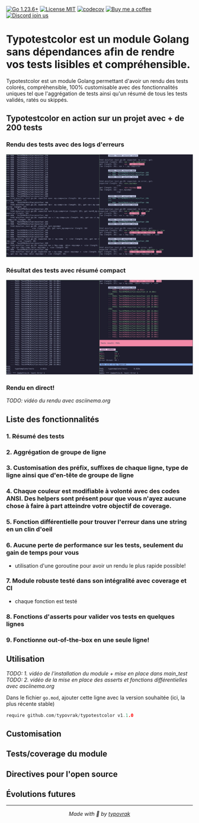 [![Go 1.23.6+](https://img.shields.io/badge/Go-1.23.6%2B-a6e3a1?labelColor=45475a)](https://go.dev)
[![License MIT](https://img.shields.io/badge/License-MIT-cba6f7.svg?labelColor=45475a)](LICENSE.md)
[![codecov](https://codecov.io/gh/typovrak/typotestcolor/graph/badge.svg?token=L1MPWRJM6O)](https://codecov.io/gh/typovrak/typotestcolor)
[![Buy me a coffee](https://img.shields.io/badge/Buy%20me%20a%20coffee-☕-fab387?labelColor=45475a)](https://typovrak.tv/coffee)
[![Discord join us](https://img.shields.io/badge/Discord-Join%20us-74c7ec?labelColor=45475a&logo=discord&logoColor=white)](https://typovrak.tv/discord)







# Typotestcolor est un module Golang sans dépendances afin de rendre vos tests lisibles et compréhensible.

Typotestcolor est un module Golang permettant d'avoir un rendu des tests colorés, compréhensible, 100% customisable avec des fonctionnalités uniques tel que l'aggrégation de tests ainsi qu'un résumé de tous les tests validés, ratés ou skippés.








## Typotestcolor en action sur un projet avec + de 200 tests

### Rendu des tests avec des logs d'erreurs
<img src="/assets/typotestcolor-run-min.jpg" alt="">

### Résultat des tests avec résumé compact
<img src="/assets/typotestcolor-result-min.jpg" alt="">

### Rendu en direct!
_TODO: vidéo du rendu avec asciinema.org_








## Liste des fonctionnalités

### 1. Résumé des tests

### 2. Aggrégation de groupe de ligne

### 3. Customisation des préfix, suffixes de chaque ligne, type de ligne ainsi que d'en-tête de groupe de ligne

### 4. Chaque couleur est modifiable à volonté avec des codes ANSI. Des helpers sont présent pour que vous n'ayez aucune chose à faire à part atteindre votre objectif de coverage.

### 5. Fonction différentielle pour trouver l'erreur dans une string en un clin d'oeil

### 6. Aucune perte de performance sur les tests, seulement du gain de temps pour vous
- utilisation d'une goroutine pour avoir un rendu le plus rapide possible!

### 7. Module robuste testé dans son intégralité avec coverage et CI
- chaque fonction est testé 

### 8. Fonctions d'asserts pour valider vos tests en quelques lignes

### 9. Fonctionne out-of-the-box en une seule ligne!








## Utilisation

_TODO: 1. vidéo de l'installation du module + mise en place dans main_test_
_TODO: 2. vidéo de la mise en place des asserts et fonctions différentielles avec asciinema.org_

Dans le fichier `go.mod`, ajouter cette ligne avec la version souhaitée (ici, la plus récente stable)
```go
require github.com/typovrak/typotestcolor v1.1.0
```

## Customisation

## Tests/coverage du module

## Directives pour l'open source

## Évolutions futures





















---

<p align="center"><i>Made with 💜 by <a href="https://typovrak.tv">typovrak</a></i></p>


